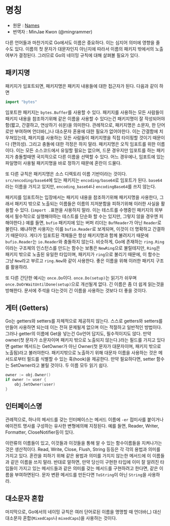 # 명칭
* 원문 : [Names](https://golang.org/doc/effective_go.html#names)
* 번역자 : MinJae Kwon (@mingrammer)


다른 언어들과 마찬가지로 Go에서도 이름은 중요하다. 이는 심지어 의미에 영향을 줄 수도 있다. 이름의 첫 문자가 대문자인지 아닌지에 따라서 이름의 패키지 밖에서의 노출여부가 결정된다. 그러므로 Go의 네이밍 규칙에 대해 살펴볼 필요가 있다.

## 패키지명


패키지가 임포트되면, 패키지명은 패키지 내용들에 대한 접근자가 된다. 다음과 같이 하면

```go
import "bytes"
```

임포트한 패키지는 `bytes.Buffer`를 사용할 수 있다. 패키지를 사용하는 모든 사람들이 패키지 내용을 참조하기위해 같은 이름을 사용할 수 있다는건 패키지명이 잘 작성되어야 함(짧고, 간결하고, 연상하기 쉬운)을 의미한다. 관례적으로, 패키지명은 소문자, 한 단어로만 부여하며 언더바(_)나 대소문자 혼용에 대한 필요가 없어야한다. 이는 간결함에 치우쳐있는데, 패키지를 사용하는 모든 사람들이 패키지명을 직접 타이핑할 것이기 때문이다 (편의성). 그리고 충돌에 대한 걱정은 하지 말라. 패키지명은 오직 임포트를 위한 이름이다. 이는 모든 소스코드에서 유일할 필요는 없으며, 드문 경우지만 임포트를 하는 패키지가 충돌할때엔 국지적으로 다른 이름을 선택할 수 있다. 어느 경우에나, 임포트에 있는 파일명이 사용될 패키지명을 바로 정하기 때문에 혼란이 드물다.


또 다른 규칙은 패키지명은 소스 디렉토리 이름 기반이라는 것이다. `src/encoding/base64`에 있는 패키지는 `encoding/base64`로 임포트가 된다. `base64`라는 이름을 가지고 있지만, `encoding_base64`나 `encodingBase64`를 쓰지 않는다.


패키지를 임포트하는 입장에서는 패키지 내용을 참조하기위해 패키지명을 사용한다, 그래서 패키지 밖으로 노출되는 이름들은 이름의 지저분함을 피하기위해 이러한 사실을 활용할 수 있다. (`import .`표현을 사용하지 말라. 이는 테스트를 수행중인 패키지의 외부에서 필수적으로 실행해야하는 테스트를 단순화 할 수는 있지만, 그렇지 않을 경우엔 피해야한다.) 예를 들면, `bufio` 패키지에 있는 버퍼 리더는 `BufReader`가 아닌 `Reader`로 불린다. 왜냐하면 사용자는 이를 `bufio.Reader`로 보게되며, 이것이 더 명확하고 간결하기 때문이다. 게다가 임포트된 객체들은 항상 패키지명과 함께 불려지기 때문에 `bufio.Reader`는 `io.Reader`와 충돌하지 않는다. 비슷하게, Go에 존재하는 `ring.Ring`이라는 구조체의 인스턴스를 만드는 함수는 보통은 `NewRing`으로 불릴테지만, `Ring`은 패키지 밖으로 노출된 유일한 타입이며, 패키지가 `ring`으로 불리기 때문에, 이 함수는 그냥 `New`라고 부르고 `ring.New`와 같이 사용한다. 좋은 이름을 위해 이러한 패키지 구조를 활용하라.


또 다른 간단한 예시는 `once.Do`이다. `once.Do(setup)`는 읽기가 쉬우며 `once.DoOrWaitUntilDone(setup)`으로 개선될게 없다. 긴 이름은 좀 더 쉽게 읽는것을 방해한다. 문서에 주석을 다는것이 긴 이름을 사용하는 것보다 더 좋을 것이다.

## 게터 (Getters)


Go는 getters와 setters를 자체적으로 제공하지 않는다. 스스로 getters와 setters를 만들어 사용하면 되는데 이는 전혀 문제될게 없으며 이는 적절하고 일반적인 방법이다. 그러나  getter의 이름에 Get을 넣는건 Go언어 답지도, 필수적이지도 않다. 만약 owner(첫 문자가 소문자이며  패키지 밖으로 노출되지 않는다.)라는 필드를 가지고 있다면 getter 메서드는 GetOwner가 아닌 Owner(첫 문자가 대문자이며, 패키지 밖으로 노출됨)라고 불러야한다. 패키지밖으로 노출하기 위해 대문자 이름을 사용하는 것은 메서드로부터 필드를 식별할 수 있는 훅(hook)을 제공한다. 만약 필요하다면, setter 함수는 SetOwner라고 불릴 것이다. 두 이름 모두 읽기 쉽다.

```go
owner := obj.Owner()
if owner != user {
    obj.SetOwner(user)
}
```

## 인터페이스명


관례적으로, 하나의 메서드를 갖는 인터페이스는 메서드 이름에 `-er` 접미사를 붙이거나 에이전트 명사를 구성하는 유사한 변형에의해 지정된다. 예를 들면, Reader, Writer, Formatter, CloseNotifier등이 있다.


이런류의 이름들이 있고, 이것들과 이것들을 통해 알 수 있는 함수이름들을 지켜나가는 것은 생산적이다. Read, Write, Close, Flush, String 등등은 각 각의 용법과 의미를 가지고 있다. 혼란을 피하기 위해 같은 용법과 의미를 가지지 않는한 메서드에 이 이름들과 같은 이름을 쓰지 말라. 반대로 말하면, 만약 당신이 구현한 타입에 이미 잘 알려진 타입들이 가지고 있는 메서드들과 같은 의미를 갖는 메서드를 구현하려고 한다면, 같은 이름을 부여하면된다. 문자 변환 메서드를 만든다면 `ToString`이 아닌 `String`을 사용하라.

## 대소문자 혼합


마지막으로, Go에서의 네이밍 규칙은 여러 단어로된 이름을 명명할 때 언더바(_) 대신 대소문자 혼합(`MixedCaps`나 `mixedCaps`)을 사용하는 것이다.
